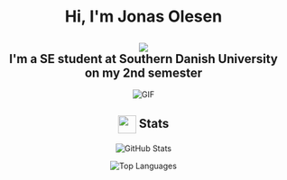 <h1 align="center">Hi, I'm Jonas Olesen</h1>
<h2 align="center">
    <img src="https://komarev.com/ghpvc/?username=jona615m&color=gray"> <br>
    I'm a SE student at Southern Danish University on my 2nd semester
</h2>
<div align="center">
 <img alt="GIF" src="https://media1.giphy.com/media/v1.Y2lkPTc5MGI3NjExYmtvbzF0cXVlajk5MWRieG5rMzBzZzY4NXo0bHRteGRybWZpczRkOCZlcD12MV9pbnRlcm5hbF9naWZfYnlfaWQmY3Q9Zw/3o85xCVh0TmBrQr36U/giphy.gif" />
</div>

<h2 align="center">
  <img align="center" src="https://github.com/Jona615m/Jona615m/blob/main/icons/stats.gif" width="32"/> Stats
</h2>
<div align="center">

![GitHub Stats](https://github-readme-stats.vercel.app/api?username=Jona615m&theme=dark&hide_border=false&include_all_commits=true&count_private=false)

![Top Languages](https://github-readme-stats.vercel.app/api/top-langs/?username=Jona615m&theme=dark&hide_border=false&include_all_commits=true&count_private=false&layout=compact)

</div>
